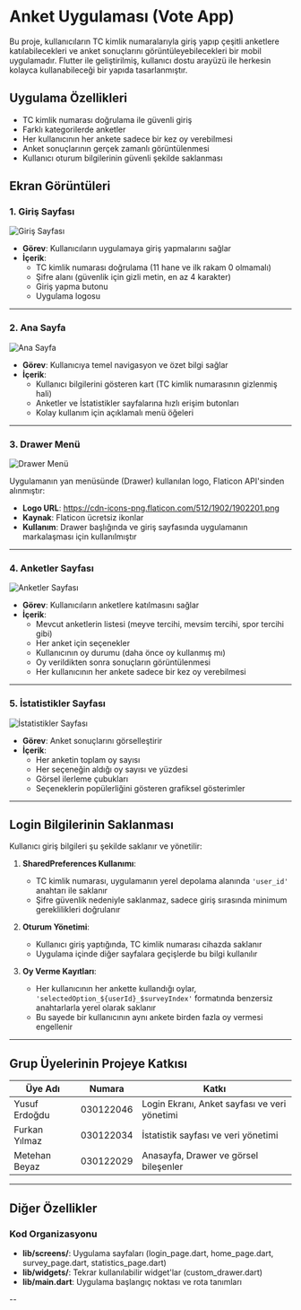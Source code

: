# Anket Uygulaması (Vote App)

Bu proje, kullanıcıların TC kimlik numaralarıyla giriş yapıp çeşitli anketlere katılabilecekleri ve anket sonuçlarını görüntüleyebilecekleri bir mobil uygulamadır. Flutter ile geliştirilmiş, kullanıcı dostu arayüzü ile herkesin kolayca kullanabileceği bir yapıda tasarlanmıştır.

## Uygulama Özellikleri

- TC kimlik numarası doğrulama ile güvenli giriş
- Farklı kategorilerde anketler
- Her kullanıcının her ankete sadece bir kez oy verebilmesi
- Anket sonuçlarının gerçek zamanlı görüntülenmesi
- Kullanıcı oturum bilgilerinin güvenli şekilde saklanması

## Ekran Görüntüleri

### 1. Giriş Sayfası
![Giriş Sayfası](images/login.png)

- **Görev**: Kullanıcıların uygulamaya giriş yapmalarını sağlar
- **İçerik**:
  - TC kimlik numarası doğrulama (11 hane ve ilk rakam 0 olmamalı)
  - Şifre alanı (güvenlik için gizli metin, en az 4 karakter)
  - Giriş yapma butonu
  - Uygulama logosu
---

### 2. Ana Sayfa
![Ana Sayfa](images/home.png)

- **Görev**: Kullanıcıya temel navigasyon ve özet bilgi sağlar
- **İçerik**:
  - Kullanıcı bilgilerini gösteren kart (TC kimlik numarasının gizlenmiş hali)
  - Anketler ve İstatistikler sayfalarına hızlı erişim butonları
  - Kolay kullanım için açıklamalı menü öğeleri

---

### 3. Drawer Menü
![Drawer Menü](images/drawer.png)

Uygulamanın yan menüsünde (Drawer) kullanılan logo, Flaticon API'sinden alınmıştır:
- **Logo URL**: https://cdn-icons-png.flaticon.com/512/1902/1902201.png
- **Kaynak**: Flaticon ücretsiz ikonlar
- **Kullanım**: Drawer başlığında ve giriş sayfasında uygulamanın markalaşması için kullanılmıştır

---

### 4. Anketler Sayfası
![Anketler Sayfası](images/surveys.png)

- **Görev**: Kullanıcıların anketlere katılmasını sağlar
- **İçerik**:
  - Mevcut anketlerin listesi (meyve tercihi, mevsim tercihi, spor tercihi gibi)
  - Her anket için seçenekler
  - Kullanıcının oy durumu (daha önce oy kullanmış mı)
  - Oy verildikten sonra sonuçların görüntülenmesi
  - Her kullanıcının her ankete sadece bir kez oy verebilmesi

---

### 5. İstatistikler Sayfası
![İstatistikler Sayfası](images/statistics.png)

- **Görev**: Anket sonuçlarını görselleştirir
- **İçerik**:
  - Her anketin toplam oy sayısı
  - Her seçeneğin aldığı oy sayısı ve yüzdesi
  - Görsel ilerleme çubukları
  - Seçeneklerin popülerliğini gösteren grafiksel gösterimler

---

## Login Bilgilerinin Saklanması

Kullanıcı giriş bilgileri şu şekilde saklanır ve yönetilir:

1. **SharedPreferences Kullanımı**:
   - TC kimlik numarası, uygulamanın yerel depolama alanında `'user_id'` anahtarı ile saklanır
   - Şifre güvenlik nedeniyle saklanmaz, sadece giriş sırasında minimum gereklilikleri doğrulanır

2. **Oturum Yönetimi**:
   - Kullanıcı giriş yaptığında, TC kimlik numarası cihazda saklanır
   - Uygulama içinde diğer sayfalara geçişlerde bu bilgi kullanılır

3. **Oy Verme Kayıtları**:
   - Her kullanıcının her ankette kullandığı oylar, `'selectedOption_${userId}_$surveyIndex'` formatında benzersiz anahtarlarla yerel olarak saklanır
   - Bu sayede bir kullanıcının aynı ankete birden fazla oy vermesi engellenir

---

## Grup Üyelerinin Projeye Katkısı

|     Üye Adı     |   Numara  |                    Katkı                     |
|-----------------|-----------|----------------------------------------------|
| Yusuf Erdoğdu   | 030122046 | Login Ekranı, Anket sayfası ve veri yönetimi |
| Furkan Yılmaz   | 030122034 | İstatistik sayfası ve veri yönetimi          |
| Metehan Beyaz   | 030122029 | Anasayfa, Drawer ve görsel bileşenler        |

---

## Diğer Özellikler

### Kod Organizasyonu
- **lib/screens/**: Uygulama sayfaları (login_page.dart, home_page.dart, survey_page.dart, statistics_page.dart)
- **lib/widgets/**: Tekrar kullanılabilir widget'lar (custom_drawer.dart)
- **lib/main.dart**: Uygulama başlangıç noktası ve rota tanımları

--